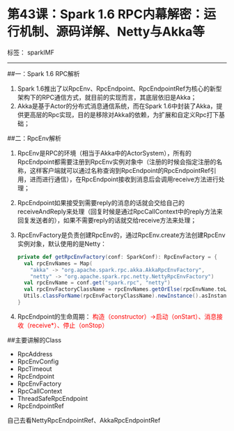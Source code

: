 # 第43课：Spark 1.6 RPC内幕解密：运行机制、源码详解、Netty与Akka等

标签： sparkIMF

---

##一：Spark 1.6 RPC解析

 1. Spark 1.6推出了以RpcEnv、RpcEndpoint、RpcEndpointRef为核心的新型架构下的RPC通信方式，就目前的实现而言，其底层依旧是Akka；
 2. Akka是基于Actor的分布式消息通信系统，而在Spark 1.6中封装了Akka，提供更高层的Rpc实现，目的是移除对Akka的依赖，为扩展和自定义Rpc打下基础；

##二：RpcEnv解析

 1. RpcEnv是RPC的环境（相当于Akka中的ActorSystem），所有的RpcEndpoint都需要注册到RpcEnv实例对象中（注册的时候会指定注册的名称，这样客户端就可以通过名称查询到RpcEndpoint的RpcEndpointRef引用，进而进行通信），在RpcEndpoint接收到消息后会调用receive方法进行处理；
 2. RpcEndpoint如果接受到需要reply的消息的话就会交给自己的receiveAndReply来处理（回复时候是通过RpcCallContext中的reply方法来回复发送者的），如果不需要reply的话就交给receive方法来处理；
 3. RpcEnvFactory是负责创建RpcEnv的，通过RpcEnv.create方法创建RpcEnv实例对象，默认使用的是Netty：
    ```scala
    private def getRpcEnvFactory(conf: SparkConf): RpcEnvFactory = {
      val rpcEnvNames = Map(
        "akka" -> "org.apache.spark.rpc.akka.AkkaRpcEnvFactory",
        "netty" -> "org.apache.spark.rpc.netty.NettyRpcEnvFactory")
      val rpcEnvName = conf.get("spark.rpc", "netty")
      val rpcEnvFactoryClassName = rpcEnvNames.getOrElse(rpcEnvName.toLowerCase, rpcEnvName)
      Utils.classForName(rpcEnvFactoryClassName).newInstance().asInstanceOf[RpcEnvFactory]
    }
    ```
    
 4. RpcEndpoint的生命周期：
    <font color='red'>构造（constructor）->启动（onStart）、消息接收（receive*）、停止（onStop）</font>



##主要讲解的Class

* RpcAddress
* RpcEnvConfig
* RpcTimeout
* RpcEndpoint
* RpcEnvFactory
* RpcCallContext
* ThreadSafeRpcEndpoint
* RpcEndpointRef

自己去看NettyRpcEndpointRef、AkkaRpcEndpointRef